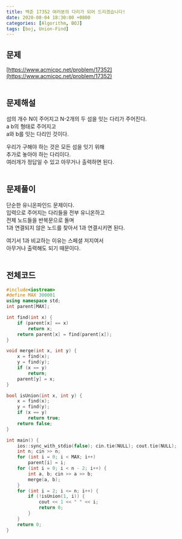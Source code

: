 ```yaml
---
title: 백준 17352 여러분의 다리가 되어 드리겠습니다!
date: 2020-08-04 18:30:00 +0800
categories: [Algorithm, BOJ]
tags: [boj, Union-Find]
---
```


## 문제
[https://www.acmicpc.net/problem/17352](https://www.acmicpc.net/problem/17352)  
<br>

## 문제해설  
섬의 개수 N이 주어지고
N-2개의 두 섬을 잇는 다리가 주어진다.  
a b의 형태로 주어지고  
a와 b를 잇는 다리인 것이다.  

우리가 구해야 하는 것은 모든 섬을 잇기 위해  
추가로 놓아야 하는 다리이다.  
여러개가 정답일 수 있고 아무거나 출력하면 된다.  
<br>

## 문제풀이  
단순한 유니온파인드 문제이다.  
입력으로 주어지는 다리들을 전부 유니온하고  
전체 노드들을 반복문으로 돌며  
1과 연결되지 않은 노드를 찾아서 1과 연결시키면 된다.  

여기서 1과 비교하는 이유는 스페셜 저지여서  
아무거나 출력해도 되기 때문이다.  
<br>


## 전체코드
```c++
#include<iostream>
#define MAX 300001
using namespace std;
int parent[MAX];

int find(int x) {
	if (parent[x] == x)
		return x;
	return parent[x] = find(parent[x]);
}

void merge(int x, int y) {
	x = find(x);
	y = find(y);
	if (x == y)
		return;
	parent[y] = x;
}

bool isUnion(int x, int y) {
	x = find(x);
	y = find(y);
	if (x == y)
		return true;
	return false;
}

int main() {
	ios::sync_with_stdio(false); cin.tie(NULL); cout.tie(NULL);
	int n; cin >> n;
	for (int i = 0; i < MAX; i++)
		parent[i] = i;
	for (int i = 0; i < n - 2; i++) {
		int a, b; cin >> a >> b;
		merge(a, b);
	}
	for (int i = 2; i <= n; i++) {
		if (!isUnion(1, i)) {
			cout << 1 << " " << i;
			return 0;
		}
	}
	return 0;
}
```